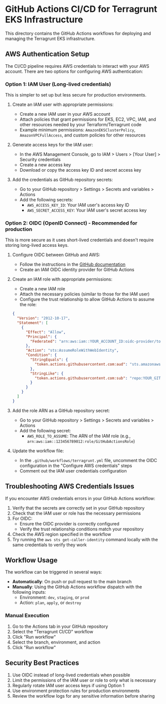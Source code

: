 # GitHub Actions CI/CD for Terragrunt EKS Infrastructure

This directory contains the GitHub Actions workflows for deploying and managing the Terragrunt EKS infrastructure.

## AWS Authentication Setup

The CI/CD pipeline requires AWS credentials to interact with your AWS account. There are two options for configuring AWS authentication:

### Option 1: IAM User (Long-lived credentials)

This is simpler to set up but less secure for production environments.

1. Create an IAM user with appropriate permissions:
   - Create a new IAM user in your AWS account
   - Attach policies that grant permissions for EKS, EC2, VPC, IAM, and other resources needed by your Terraform/Terragrunt code
   - Example minimum permissions: `AmazonEKSClusterPolicy`, `AmazonVPCFullAccess`, and custom policies for other resources

2. Generate access keys for the IAM user:
   - In the AWS Management Console, go to IAM > Users > [Your User] > Security credentials
   - Create a new access key
   - Download or copy the access key ID and secret access key

3. Add the credentials as GitHub repository secrets:
   - Go to your GitHub repository > Settings > Secrets and variables > Actions
   - Add the following secrets:
     - `AWS_ACCESS_KEY_ID`: Your IAM user's access key ID
     - `AWS_SECRET_ACCESS_KEY`: Your IAM user's secret access key

### Option 2: OIDC (OpenID Connect) - Recommended for production

This is more secure as it uses short-lived credentials and doesn't require storing long-lived access keys.

1. Configure OIDC between GitHub and AWS:
   - Follow the instructions in the [GitHub documentation](https://docs.github.com/en/actions/deployment/security-hardening-your-deployments/configuring-openid-connect-in-amazon-web-services)
   - Create an IAM OIDC identity provider for GitHub Actions

2. Create an IAM role with appropriate permissions:
   - Create a new IAM role
   - Attach the necessary policies (similar to those for the IAM user)
   - Configure the trust relationship to allow GitHub Actions to assume the role:

   ```json
   {
     "Version": "2012-10-17",
     "Statement": [
       {
         "Effect": "Allow",
         "Principal": {
           "Federated": "arn:aws:iam::YOUR_ACCOUNT_ID:oidc-provider/token.actions.githubusercontent.com"
         },
         "Action": "sts:AssumeRoleWithWebIdentity",
         "Condition": {
           "StringEquals": {
             "token.actions.githubusercontent.com:aud": "sts.amazonaws.com"
           },
           "StringLike": {
             "token.actions.githubusercontent.com:sub": "repo:YOUR_GITHUB_USERNAME/terragrunt-EKS-infrastructure:*"
           }
         }
       }
     ]
   }
   ```

3. Add the role ARN as a GitHub repository secret:
   - Go to your GitHub repository > Settings > Secrets and variables > Actions
   - Add the following secret:
     - `AWS_ROLE_TO_ASSUME`: The ARN of the IAM role (e.g., `arn:aws:iam::123456789012:role/GitHubActionsRole`)

4. Update the workflow file:
   - In the `.github/workflows/terragrunt.yml` file, uncomment the OIDC configuration in the "Configure AWS credentials" steps
   - Comment out the IAM user credentials configuration

## Troubleshooting AWS Credentials Issues

If you encounter AWS credentials errors in your GitHub Actions workflow:

1. Verify that the secrets are correctly set in your GitHub repository
2. Check that the IAM user or role has the necessary permissions
3. For OIDC:
   - Ensure the OIDC provider is correctly configured
   - Verify the trust relationship conditions match your repository
4. Check the AWS region specified in the workflow
5. Try running the `aws sts get-caller-identity` command locally with the same credentials to verify they work

## Workflow Usage

The workflow can be triggered in several ways:

- **Automatically**: On push or pull request to the main branch
- **Manually**: Using the GitHub Actions workflow dispatch with the following inputs:
  - Environment: `dev`, `staging`, or `prod`
  - Action: `plan`, `apply`, or `destroy`

### Manual Execution

1. Go to the Actions tab in your GitHub repository
2. Select the "Terragrunt CI/CD" workflow
3. Click "Run workflow"
4. Select the branch, environment, and action
5. Click "Run workflow"

## Security Best Practices

1. Use OIDC instead of long-lived credentials when possible
2. Limit the permissions of the IAM user or role to only what is necessary
3. Regularly rotate IAM user access keys if using Option 1
4. Use environment protection rules for production environments
5. Review the workflow logs for any sensitive information before sharing
